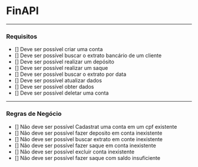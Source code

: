 # FinAPI

---

### Requisitos

- [] Deve ser possível criar uma conta
- [] Deve ser possível buscar o extrato bancário de um cliente
- [] Deve ser possível realizar um depósito
- [] Deve ser possível realizar um saque
- [] Deve ser possível buscar o extrato por data
- [] Deve ser possível atualizar dados
- [] Deve ser possível obter dados
- [] Deve ser possível deletar uma conta

---

### Regras de Negócio

- [] Não deve ser possível Cadastrat uma conta em um cpf existente
- [] Não deve ser possível fazer deposito em conta inexistente
- [] Não deve ser possível buscar extrato em conte inexistente
- [] Não deve ser possível fazer saque em conta inexistente
- [] Não deve ser possível excluir conta inexistente
- [] Não deve ser possível fazer saque com saldo insuficiente
